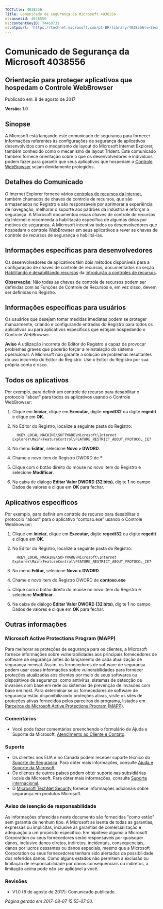 ```yaml
---
TOCTitle: 4038556
Title: Comunicado de segurança da Microsoft 4038556
ms:assetid: 4038556
ms:contentKeyID: 74460731
ms:mtpsurl: 'https://technet.microsoft.com/pt-BR/library/4038556(v=Security.10)'
---
```


Comunicado de Segurança da Microsoft 4038556
============================================

Orientação para proteger aplicativos que hospedam o Controle WebBrowser
-----------------------------------------------------------------------

Publicado em: 8 de agosto de 2017

**Versão:** 1.0

Sinopse
-------

<span id="sectionToggle0"></span>
A Microsoft está lançando este comunicado de segurança para fornecer informações referentes às configurações de segurança de aplicativos desenvolvidos com o mecanismo de layout do Microsoft Internet Explorer, também conhecido como o mecanismo de layout Trident. Este comunicado também fornece orientação sobre o que os desenvolvedores e indivíduos podem fazer para garantir que seus aplicativos que hospedam o [Controle WebBrowser](https://msdn.microsoft.com/07_target_adjustment/library/aa752040(v=vs.85).aspx) sejam devidamente protegidos.

Detalhes do Comunicado
----------------------

<span id="sectionToggle1"></span>
O Internet Explorer fornece vários [controles de recursos da Internet](https://msdn.microsoft.com/07_target_adjustment/library/ee330720(v=vs.85).aspx), também chamados de chaves de controle de recursos, que são armazenados no Registro e são responsáveis por aprimorar a experiência de navegação, melhorar o suporte aos padrões da indústria e reforçar a segurança. A Microsoft documentou essas chaves de controle de recursos da Internet e recomenda a habilitação específica de algumas delas por motivos de segurança. A Microsoft incentiva todos os desenvolvedores que hospedam o controle WebBrowser em seus aplicativos a rever as chaves de controle de recursos de segurança e habilitá-las.

Informações específicas para desenvolvedores
--------------------------------------------

Os desenvolvedores de aplicativos têm dois métodos disponíveis para a configuração de chaves de controle de recursos, documentados na seção [Habilitando e desabilitando recursos](https://msdn.microsoft.com/07_target_adjustment/library/ms537184(v=vs.85).aspx) da [Introdução a controles de recursos](https://greymatter/msrc/main.aspx?extraqs=?dataprovider=microsoft.crm.application.platform.grid.griddataproviderquerybuilder&entitycode=10027&queryid=%257bbc868e4d-56d7-e611-80d6-000d3a32fc99%257d&uiprovider=microsoft.crm.application.controls.griduiprovider&viewtype=4230&pagetype=https://msdn.microsoft.com/07_target_adjustment/library/ms537184(v=vs.85).aspx).

**Observação**: Não todas as chaves de controle de recursos podem ser definidas com as Funções de Controle de Recursos e, em vez disso, devem ser definidas no Registro.

Informações específicas para usuários
-------------------------------------

<span id="_Hlk489876424"></span>
Os usuários que desejam tomar medidas imediatas podem se proteger manualmente, criando e configurando entradas do Registro para todos os aplicativos ou para aplicativos específicos que estejam hospedando o Controle WebBrowser.

**Aviso** A utilização incorreta do Editor do Registro é capaz de provocar problemas graves que poderão forçar a reinstalação do sistema operacional. A Microsoft não garante a solução de problemas resultantes do uso incorreto do Editor do Registro. Use o Editor do Registro por sua própria conta e risco.

Todos os aplicativos
--------------------

Por exemplo, para definir um controle de recurso para desabilitar o protocolo "about" para todos os aplicativos usando o Controle WebBrowser:

1.  Clique em **Iniciar**, clique em **Executar**, digite **regedt32** ou digite **regedit** e clique em **OK**.
2.  No Editor do Registro, localize a seguinte pasta do Registro: 

    ```
      HKEY_LOCAL_MACHINE\SOFTWARE\Microsoft\Internet Explorer\Main\FeatureControl\FEATURE_RESTRICT_ABOUT_PROTOCOL_IE7
    ```

3.  No menu **Editar**, selecione **Novo &gt; DWORD**.
4.  Chame o novo item do Registro DWORD de **\***
5.  Clique com o botão direito do mouse no novo item do Registro e selecione **Modificar**. 
6.  Na caixa de diálogo **Editar Valor DWORD (32 bits)**, digite **1** no campo Dados de valores e clique em **OK** para fechar.

Aplicativos específicos
-----------------------

Por exemplo, para definir um controle de recurso para desabilitar o protocolo "about" para o aplicativo “contoso.exe” usando o Controle WebBrowser:

1.  Clique em **Iniciar**, clique em **Executar**, digite **regedt32** ou digite **regedit** e clique em **OK**.
2.  No Editor do Registro, localize a seguinte pasta do Registro: 

    ```
      HKEY_LOCAL_MACHINE\SOFTWARE\Microsoft\Internet Explorer\Main\FeatureControl\FEATURE_RESTRICT_ABOUT_PROTOCOL_IE7
    ```
3.  No menu **Editar**, selecione **Novo &gt; DWORD**.
4.  Chame o novo item do Registro DWORD de **contoso.exe**
5.  Clique com o botão direito do mouse no novo item do Registro e selecione **Modificar**. 
6.  Na caixa de diálogo **Editar Valor DWORD (32 bits)**, digite **1** no campo Dados de valores e clique em **OK** para fechar.

Outras informações
------------------

<span id="sectionToggle2"></span>
### Microsoft Active Protections Program (MAPP)

Para melhorar as proteções de segurança para os clientes, a Microsoft fornece informações sobre vulnerabilidades aos principais fornecedores de software de segurança antes do lançamento de cada atualização de segurança mensal. Assim, os fornecedores de software de segurança podem usar essas informações sobre vulnerabilidades para fornecer proteções atualizadas aos clientes por meio de seus softwares ou dispositivos de segurança, como antivírus, sistemas de detecção de invasões com base em rede ou sistemas de prevenção de invasões com base em host. Para determinar se os fornecedores de software de segurança estão disponibilizando proteções ativas, visite os sites de proteções ativas fornecidos pelos parceiros do programa, listados em [Parceiros do Microsoft Active Protections Program (MAPP)](http://go.microsoft.com/fwlink/?linkid=215201).

### Comentários

-   Você pode fazer comentários preenchendo o formulário de Ajuda e Suporte da Microsoft, [Atendimento ao Cliente e Contato](http://support.microsoft.com/07_target_adjustment/kb/?scid=sw;en;1257&amp;showpage=1&amp;ws=technet&amp;sd=tech).

### Suporte

-   Os clientes nos EUA e no Canadá podem receber suporte técnico do [Suporte de Segurança](http://go.microsoft.com/fwlink/?linkid=21131). Para obter mais informações, consulte [Ajuda e Suporte da Microsoft](http://support.microsoft.com/07_target_adjustment/).
-   Os clientes de outros países podem obter suporte nas subsidiárias locais da Microsoft. Para obter mais informações, consulte [Suporte internacional](http://go.microsoft.com/fwlink/?linkid=21155).
-   O [Microsoft TechNet Security](http://go.microsoft.com/fwlink/?linkid=21132) fornece informações adicionais sobre segurança em produtos Microsoft.

### Aviso de isenção de responsabilidade

As informações oferecidas neste documento são fornecidas "como estão" sem garantia de nenhum tipo. A Microsoft se isenta de todas as garantias, expressas ou implícitas, inclusive as garantias de comercialização e adequação a um propósito específico. Em hipótese alguma a Microsoft Corporation ou seus fornecedores serão responsáveis por quaisquer danos, inclusive danos diretos, indiretos, incidentais, consequenciais, danos por lucros cessantes ou danos especiais, mesmo que a Microsoft Corporation ou seus fornecedores tenham sido alertados da possibilidade dos referidos danos. Como alguns estados não permitem a exclusão ou limitação de responsabilidade por danos consequenciais ou indiretos, a limitação acima pode não ser aplicável a você.

### Revisões

-   V1.0 (8 de agosto de 2017): Comunicado publicado.

*Página gerada em 2017-08-07 15:55-07:00.*
